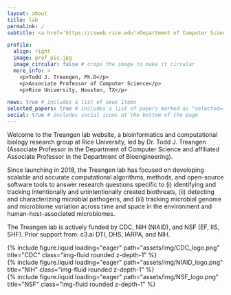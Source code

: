 ```yaml
---
layout: about
title: lab
permalink: /
subtitle: <a href='https://csweb.rice.edu'>Department of Computer Science, Rice University </a>. 

profile:
  align: right
  image: prof_pic.jpg
  image_circular: false # crops the image to make it circular
  more_info: >
    <p>Todd J. Treangen, Ph.D</p>
    <p>Associate Professor of Computer Science</p>
    <p>Rice University, Houston, TX</p>

news: true # includes a list of news items
selected_papers: true # includes a list of papers marked as "selected={true}"
social: true # includes social icons at the bottom of the page
---
```


Welcome to the Treangen lab website, a bioinformatics and computational biology research group at Rice University, led by Dr. Todd J. Treangen (Associate Professor in the Department of Computer Science and affiliated Associate Professor in the Department of Bioengineering). 

Since launching in 2018, the Treangen lab has focused on developing scalable and accurate computational algorithms, methods, and open-source software tools to answer research questions specific to (i) identifying and tracking intentionally and unintentionally created biothreats, (ii) detecting and characterizing microbial pathogens, and (iii) tracking microbial genome and microbiome variation across time and space in the environment and human-host-associated microbiomes.

The Treangen lab is actively funded by CDC, NIH (NIAID), and NSF (EF, IIS, SHF). Prior support from: c3.ai DTI, DHS, IARPA, and NIH. 

<div class="row">
    <div class="col-sm mt-3 mt-md-0">
        {% include figure.liquid loading="eager" path="assets/img/CDC_logo.png" title="CDC" class="img-fluid rounded z-depth-1" %}
    </div>
    <div class="col-sm mt-3 mt-md-0">
        {% include figure.liquid loading="eager" path="assets/img/NIAID_logo.png" title="NIH" class="img-fluid rounded z-depth-1" %}
    </div>
    <div class="col-sm mt-3 mt-md-0">
        {% include figure.liquid loading="eager" path="assets/img/NSF_logo.png" title="NSF" class="img-fluid rounded z-depth-1" %}
    </div>
</div>